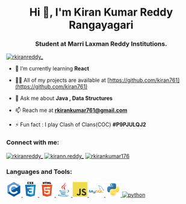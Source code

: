 <h1 align="center">Hi 👋, I'm Kiran Kumar Reddy Rangayagari</h1>
<h3 align="center">Student at Marri Laxman Reddy Institutions.</h3>

<p align="left"> <a href="https://twitter.com/rkiranreddy_" target="blank"><img src="https://img.shields.io/twitter/follow/rkiranreddy_?logo=twitter&style=for-the-badge" alt="rkiranreddy_" /></a> </p>

- 🌱 I’m currently learning **React**

- 👨‍💻 All of my projects are available at [https://github.com/kiran761](https://github.com/kiran761)

- 💬 Ask me about **Java , Data Structures**

- 📫 Reach me at **rkirankumar761@gmail.com**

- ⚡ Fun fact : I play Clash of Clans(COC) **#P9PJULQJ2**

<h3 align="left">Connect with me:</h3>
<p align="left">
<a href="https://twitter.com/rkiranreddy_" target="blank"><img align="center" src="https://raw.githubusercontent.com/rahuldkjain/github-profile-readme-generator/master/src/images/icons/Social/twitter.svg" alt="rkiranreddy_" height="30" width="40" /></a>
<a href="https://instagram.com/kirann.reddy_" target="blank"><img align="center" src="https://raw.githubusercontent.com/rahuldkjain/github-profile-readme-generator/master/src/images/icons/Social/instagram.svg" alt="kirann.reddy_" height="30" width="40" /></a>
<a href="https://www.leetcode.com/rkirankumar176" target="blank"><img align="center" src="https://raw.githubusercontent.com/rahuldkjain/github-profile-readme-generator/master/src/images/icons/Social/leet-code.svg" alt="rkirankumar176" height="30" width="40" /></a>
</p>

<h3 align="left">Languages and Tools:</h3>
<p align="left"> <a href="https://www.cprogramming.com/" target="_blank" rel="noreferrer"> <img src="https://raw.githubusercontent.com/devicons/devicon/master/icons/c/c-original.svg" alt="c" width="40" height="40"/> </a> <a href="https://www.w3schools.com/css/" target="_blank" rel="noreferrer"> <img src="https://raw.githubusercontent.com/devicons/devicon/master/icons/css3/css3-original-wordmark.svg" alt="css3" width="40" height="40"/> </a> <a href="https://www.w3.org/html/" target="_blank" rel="noreferrer"> <img src="https://raw.githubusercontent.com/devicons/devicon/master/icons/html5/html5-original-wordmark.svg" alt="html5" width="40" height="40"/> </a> <a href="https://www.java.com" target="_blank" rel="noreferrer"> <img src="https://raw.githubusercontent.com/devicons/devicon/master/icons/java/java-original.svg" alt="java" width="40" height="40"/> </a> <a href="https://developer.mozilla.org/en-US/docs/Web/JavaScript" target="_blank" rel="noreferrer"> <img src="https://raw.githubusercontent.com/devicons/devicon/master/icons/javascript/javascript-original.svg" alt="javascript" width="40" height="40"/> </a>
  <a href="https://www.mysql.com/" target="_blank" rel="noreferrer"> <img src="https://raw.githubusercontent.com/devicons/devicon/master/icons/mysql/mysql-original-wordmark.svg" alt="mysql" width="40" height="40"/> </a>
  <a href="https://www.python.org" target="_blank" rel="noreferrer"> <img src="https://raw.githubusercontent.com/devicons/devicon/master/icons/python/python-original.svg" alt="python" width="40" height="40"/> </a>
 <a href="https://react.dev/" target="_blank" rel="noreferrer"> <img src="https://cdn.worldvectorlogo.com/logos/react-2.svg" alt="python" width="40" height="40"/> </a>
</p>

